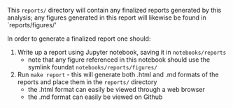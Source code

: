 This `reports/` directory will contain any finalized reports generated by this analysis; any figures generated in this report will likewise be found in `reports/figures/'

In order to generate a finalized report one should:
1. Write up a report using Jupyter notebook, saving it in `notebooks/reports`
   - note that any figure referenced in this notebook should use the symlink foundat `notebooks/reports/figures/`
2. Run `make report` - this will generate both .html and .md formats of the reports and place them in the `reports/` directory
   - the .html format can easily be viewed through a web browser
   - the .md format can easily be viewed on Github
